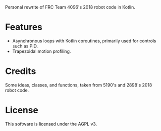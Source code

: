 Personal rewrite of FRC Team 4096's 2018 robot code in Kotlin.

# Features
* Asynchronous loops with Kotlin coroutines, primarily used for controls such as PID.
* Trapezoidal motion profiling.

# Credits
Some ideas, classes, and functions, taken from 5190's and 2898's 2018 robot code.

# License
This software is licensed under the AGPL v3.
